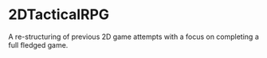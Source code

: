 # 2DTacticalRPG
A re-structuring of previous 2D game attempts with a focus on completing a full fledged game.
